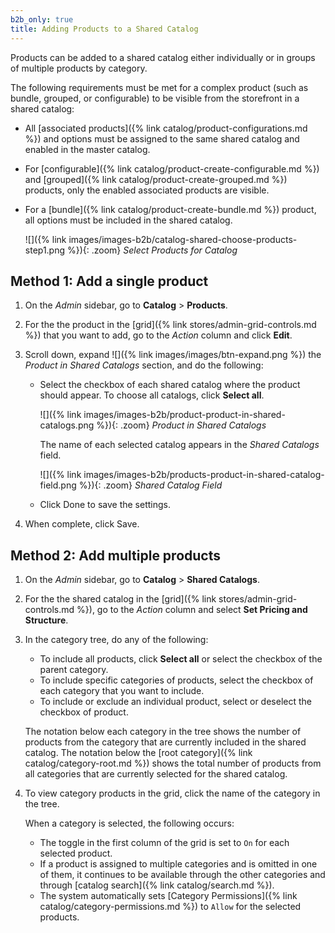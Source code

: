```yaml
---
b2b_only: true
title: Adding Products to a Shared Catalog
---
```


Products can be added to a shared catalog either individually or in groups of multiple products by category.

The following requirements must be met for a complex product (such as bundle, grouped, or configurable) to be visible from the storefront in a shared catalog:

- All [associated products]({% link catalog/product-configurations.md %}) and options must be assigned to the same shared catalog and enabled in the master catalog.
- For [configurable]({% link catalog/product-create-configurable.md %}) and [grouped]({% link catalog/product-create-grouped.md %}) products, only the enabled associated products are visible.
- For a [bundle]({% link catalog/product-create-bundle.md %}) product, all options must be included in the shared catalog.

    ![]({% link images/images-b2b/catalog-shared-choose-products-step1.png %}){: .zoom}
    _Select Products for Catalog_

## Method 1: Add a single product

1. On the _Admin_ sidebar, go to **Catalog** > **Products**.

1. For the the product in the [grid]({% link stores/admin-grid-controls.md %}) that you want to add, go to the _Action_ column and click **Edit**.

1. Scroll down, expand ![]({% link images/images/btn-expand.png %}) the _Product in Shared Catalogs_ section, and do the following:

    - Select the checkbox of each shared catalog where the product should appear. To choose all catalogs, click **Select all**.

        ![]({% link images/images-b2b/product-product-in-shared-catalogs.png %}){: .zoom}
        _Product in Shared Catalogs_

        The name of each selected catalog appears in the _Shared Catalogs_ field.

        ![]({% link images/images-b2b/products-product-in-shared-catalog-field.png %}){: .zoom}
        _Shared Catalog Field_

    - Click <span class="btn">Done</span> to save the settings.

1. When complete, click <span class="btn">Save</span>.

## Method 2: Add multiple products

1. On the _Admin_ sidebar, go to **Catalog** > **Shared Catalogs**.

1. For the the shared catalog in the [grid]({% link stores/admin-grid-controls.md %}), go to the _Action_ column and select **Set Pricing and Structure**.

1. In the category tree, do any of the following:

    - To include all products, click **Select all** or select the checkbox of the parent category.
    - To include specific categories of products, select the checkbox of each category that you want to include.
    - To include or exclude an individual product, select or deselect the checkbox of product.

    The notation below each category in the tree shows the number of products from the category that are currently included in the shared catalog. The notation below the [root category]({% link catalog/category-root.md %}) shows the total number of products from all categories that are currently selected for the shared catalog.

1. To view category products in the grid, click the name of the category in the tree.

   When a category is selected, the following occurs:

    - The toggle in the first column of the grid is set to `On` for each selected product.
    - If a product is assigned to multiple categories and is omitted in one of them, it continues to be available through the other categories and through [catalog search]({% link catalog/search.md %}).
    - The system automatically sets [Category Permissions]({% link catalog/category-permissions.md %}) to `Allow` for the selected products.
